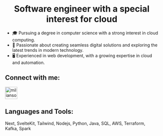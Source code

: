 <h1 align="center">Software engineer with a special interest for cloud</h1>

- 🎓 Pursuing a degree in computer science with a strong interest in cloud computing.
- 🚀 Passionate about creating seamless digital solutions and exploring the latest trends in modern technology.
- 🖥️ Experienced in web development, with a growing expertise in cloud and automation.

<h2 align="left">Connect with me:</h2>
<p align="left">
<a href="https://www.linkedin.com/in/miliansolberg/" target="blank"><img align="center" src="https://upload.wikimedia.org/wikipedia/commons/thumb/c/ca/LinkedIn_logo_initials.png/640px-LinkedIn_logo_initials.png" alt="miliansolberg" height="40" width="40" /></a>
</p>

<h2 align="left">Languages and Tools:</h2>
Next, SvelteKit, Tailwind, Nodejs, Python, Java, SQL, AWS, Terraform, Kafka, Spark
